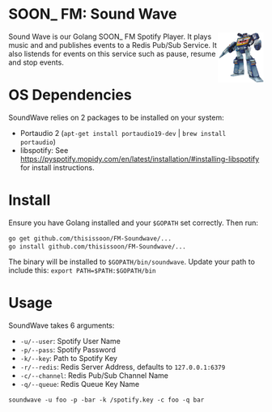 # SOON\_ FM: Sound Wave

<img src="soundwave.jpg" width="90" height="100" align="right" />

Sound Wave is our Golang SOON\_ FM Spotify Player. It plays music and and publishes events
to a Redis Pub/Sub Service. It also listends for events on this service such as pause, resume
and stop events.

# OS Dependencies

SoundWave relies on 2 packages to be installed on your system:

* Portaudio 2 (`apt-get install portaudio19-dev` | `brew install portaudio`)
* libspotify: See https://pyspotify.mopidy.com/en/latest/installation/#installing-libspotify for
  install instructions.

# Install

Ensure you have Golang installed and your `$GOPATH` set correctly. Then run:

```
go get github.com/thisissoon/FM-Soundwave/...
go install github.com/thisissoon/FM-Soundwave/...
```

The binary will be installed to `$GOPATH/bin/soundwave`.
Update your path to include this: `export PATH=$PATH:$GOPATH/bin`


# Usage

SoundWave takes 6 arguments:

* `-u/--user`: Spotify User Name
* `-p/--pass`: Spotify Password
* `-k/--key`: Path to Spotify Key
* `-r/--redis`: Redis Server Address, defaults to `127.0.0.1:6379`
* `-c/--channel`: Redis Pub/Sub Channel Name
* `-q/--queue`: Redis Queue Key Name

```
soundwave -u foo -p -bar -k /spotify.key -c foo -q bar
```
